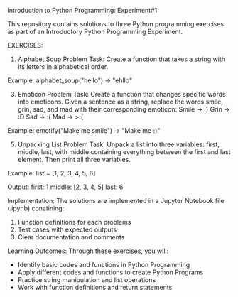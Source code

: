 Introduction to Python Programming: Experiment#1

This repository contains solutions to three Python programming exercises as part of an Introductory Python Programming Experiment.

EXERCISES:
1) Alphabet Soup Problem
Task: Create a function that takes a string with its letters in alphabetical order.

Example: alphabet_soup("hello") -> "ehllo"

3) Emoticon Problem
Task: Create a function that changes specific words into emoticons. Given a sentence as a string, replace the words smile, grin, sad, and mad with their corresponding emoticon:
Smile -> :)
Grin -> :D
Sad -> :(
Mad -> >:(

Example: emotify("Make me smile") -> "Make me :)"

5) Unpacking List Problem
Task: Unpack a list into three variables: first, middle, last, with middle containing everything between the first and last element. Then print all three variables.

Example: list = [1, 2, 3, 4, 5, 6]

Output:
first: 1
middle: [2, 3, 4, 5]
last: 6

Implementation:
The solutions are implemented in a Jupyter Notebook file (.ipynb) conatining:
1) Function definitions for each problems
2) Test cases with expected outputs
3) Clear documentation and comments

Learning Outcomes:
Through these exercises, you will:
- Identify basic codes and functions in Python Programming
- Apply different codes and functions to create Python Programs
- Practice string manipulation and list operations
- Work with function definitions and return statements
